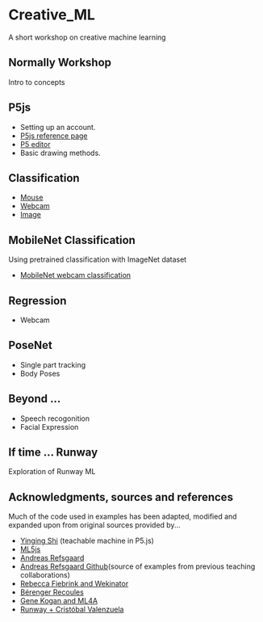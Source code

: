 # Creative_ML
A short workshop on creative machine learning 

## Normally Workshop
Intro to concepts

## P5js
- Setting up an account.
- [P5js reference page](https://p5js.org/reference/)
- [P5 editor](https://editor.p5js.org/)
- Basic drawing methods. 

## Classification
- [Mouse](https://editor.p5js.org/j3nsykes/sketches/3i_ub__YI) 
- [Webcam](https://editor.p5js.org/j3nsykes/sketches/QX4JKTlPb)
- [Image]()

## MobileNet Classification
Using pretrained classification with ImageNet dataset

- [MobileNet webcam classification](https://editor.p5js.org/j3nsykes/sketches/cv1-AG8xx)


## Regression
- Webcam

## PoseNet 
- Single part tracking
- Body Poses

## Beyond ...
- Speech recogonition
- Facial Expression


## If time ... Runway
Exploration of Runway ML 

## Acknowledgments, sources and references 
Much of the code used in examples has been adapted, modified and expanded upon from original sources provided by...


* [Yinging Shi](https://github.com/yining1023) (teachable machine in P5.js)
* [ML5js](https://ml5js.org/)
* [Andreas Refsgaard](https://andreasrefsgaard.dk/) 
* [Andreas Refsgaard Github](https://github.com/AndreasRef/)(source of examples from previous teaching collaborations) 
* [Rebecca Fiebrink and Wekinator](http://www.wekinator.org/examples/)
* [Bérenger Recoules](https://github.com/b2renger/workshop_ml_PCD2019)
* [Gene Kogan and ML4A](https://ml4a.github.io/demos/) 
* [Runway + Cristóbal Valenzuela](https://runwayapp.ai/)


